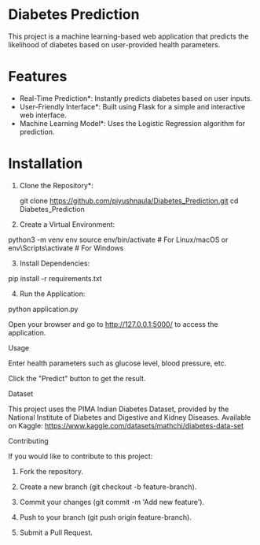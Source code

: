 # Diabetes Prediction

This project is a machine learning-based web application that predicts the likelihood of diabetes based on user-provided health parameters.

# Features

- Real-Time Prediction*: Instantly predicts diabetes based on user inputs.
- User-Friendly Interface*: Built using Flask for a simple and interactive web interface.
- Machine Learning Model*: Uses the Logistic Regression algorithm for prediction.

# Installation

1. Clone the Repository*:

   git clone https://github.com/piyushnaula/Diabetes_Prediction.git
   cd Diabetes_Prediction

3. Create a Virtual Environment:

python3 -m venv env
source env/bin/activate  # For Linux/macOS
or
env\Scripts\activate  # For Windows


3. Install Dependencies:

pip install -r requirements.txt


4. Run the Application:

python application.py

Open your browser and go to http://127.0.0.1:5000/ to access the application.



Usage

Enter health parameters such as glucose level, blood pressure, etc.

Click the "Predict" button to get the result.


Dataset

This project uses the PIMA Indian Diabetes Dataset, provided by the National Institute of Diabetes and Digestive and Kidney Diseases.
Available on Kaggle: https://www.kaggle.com/datasets/mathchi/diabetes-data-set

Contributing

If you would like to contribute to this project:

1. Fork the repository.


2. Create a new branch (git checkout -b feature-branch).


3. Commit your changes (git commit -m 'Add new feature').


4. Push to your branch (git push origin feature-branch).


5. Submit a Pull Request.
